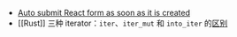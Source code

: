 - [Auto submit React form as soon as it is created](https://stackoverflow.com/a/59442071/12119348)
- [[Rust]] 三种 iterator：`iter`、`iter_mut` 和 `into_iter` 的[区别](https://gongdear.com/articles/2020/12/28/1609152963317.html)